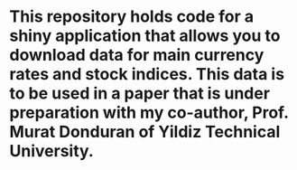 # This repository holds code for a shiny application that allows you to download data for main currency rates and stock indices. This data is to be used in a paper that is under preparation with my co-author, Prof. Murat Donduran of Yildiz Technical University.  
